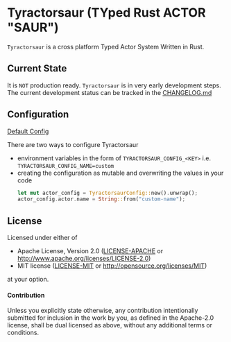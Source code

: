 # Tyractorsaur (TYped Rust ACTOR "SAUR")

`Tyractorsaur` is a cross platform Typed Actor System Written in Rust.

## Current State

It is `NOT` production ready.
`Tyractorsaur` is in very early development steps. 
The current development status can be tracked in the [CHANGELOG.md](CHANGELOG.md)



## Configuration

[Default Config](src/config/default.toml)

There are two ways to configure Tyractorsaur
 - environment variables in the form of `TYRACTORSAUR_CONFIG_<KEY>` i.e. `TYRACTORSAUR_CONFIG_NAME=custom`
 - creating the configuration as mutable and overwriting the values in your code
   ```rust
   let mut actor_config = TyractorsaurConfig::new().unwrap();
   actor_config.actor.name = String::from("custom-name");
   ```

## License

Licensed under either of

* Apache License, Version 2.0 ([LICENSE-APACHE](LICENSE-APACHE) or http://www.apache.org/licenses/LICENSE-2.0)
* MIT license ([LICENSE-MIT](LICENSE-MIT) or http://opensource.org/licenses/MIT)

at your option.


#### Contribution

Unless you explicitly state otherwise, any contribution intentionally submitted
for inclusion in the work by you, as defined in the Apache-2.0 license, shall be
dual licensed as above, without any additional terms or conditions.